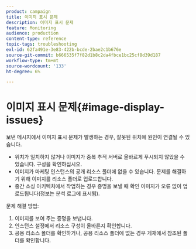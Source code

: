 ```yaml
---
product: campaign
title: 이미지 표시 문제
description: 이미지 표시 문제
feature: Monitoring
audience: production
content-type: reference
topic-tags: troubleshooting
exl-id: 62fa491e-3e83-422b-bcde-2bae2c1b676e
source-git-commit: b666535f7f82d1b8c2da4fbce1bc25cf8d39d187
workflow-type: tm+mt
source-wordcount: '133'
ht-degree: 6%

---
```


# 이미지 표시 문제{#image-display-issues}



보낸 메시지에서 이미지 표시 문제가 발생하는 경우, 잘못된 위치에 원인이 연결될 수 있습니다.

* 위치가 일치하지 않거나 이미지가 중복 추적 서버로 올바르게 푸시되지 않았을 수 있습니다. 구성을 확인하십시오.
* 이미지가 마케팅 인스턴스의 공개 리소스 폴더에 없을 수 있습니다. 문제를 해결하기 위해 이미지를 리소스 폴더로 업로드합니다.
* 중간 소싱 아키텍처에서 작업하는 경우 증명을 보낼 때 확인 이미지가 오류 없이 업로드됩니다(정보는 분석 로그에 표시됨).

문제 해결 방법:

1. 이미지를 보여 주는 증명을 보냅니다.
1. 인스턴스 설정에서 리소스 구성이 올바른지 확인합니다.
1. 공용 리소스 폴더를 확인하거나, 공용 리소스 폴더에 없는 경우 게재에서 참조된 폴더를 확인합니다.
